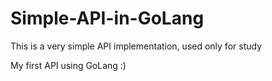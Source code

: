 # Simple-API-in-GoLang
This is a very simple API implementation, used only for study

My first API using GoLang :)
